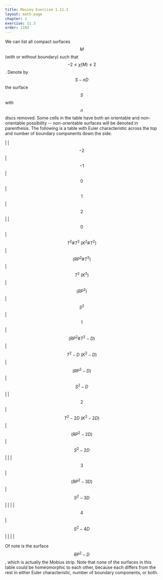 ```yaml
---
title: Massey Exercise 1.11.3
layout: math-page
chapter: 1
exercise: 11.3
order: 1103
---
```


We can list all compact surfaces $$M$$ (with or without boundary) such that $$-2 \leq \chi(M) \leq 2$$.
Denote by $$S - nD$$ the surface $$S$$ with $$n$$ discs removed.
Some cells in the table have both an orientable and non-orientable possibility -- non-orientable surfaces will be denoted in parenthesis.
The following is a table with Euler characteristic across the top and number of boundary components down the side.

|       | $$-2$$ | $$-1$$ | $$0$$ | $$1$$ | $$2$$ |
| $$0$$ | $$T^2 \# T^2 \; (K^2 \# T^2)$$ | $$(RP^2 \# T^2)$$ | $$T^2 \; (K^2)$$ | $$(RP^2)$$ | $$S^2$$
| $$1$$ | $$(RP^2 \# T^2 - D)$$ | $$T^2 - D \; (K^2 - D)$$ | $$(RP^2 - D)$$ | $$S^2 - D$$ |
| $$2$$ | $$T^2 - 2D \; (K^2 - 2D)$$ | $$(RP^2 - 2D)$$ | $$S^2 - 2D$$ | |
| $$3$$ | $$(RP^2 - 3D)$$ | $$S^2 - 3D$$ | | |
| $$4$$ | $$S^2 - 4D$$ | | | |

Of note is the surface $$RP^2 - D$$, which is actually the Mobius strip.
Note that none of the surfaces in this table could be homeomorphic to each other, because each differs from the rest in either Euler characteristic, number of boundary components, or both.